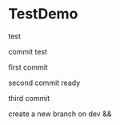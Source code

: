 # TestDemo

test

commit test

first commit

second commit ready

third commit


create a new branch on dev &&